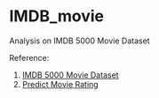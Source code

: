 # IMDB_movie
Analysis on IMDB 5000 Movie Dataset

Reference:
1. [IMDB 5000 Movie Dataset](https://www.kaggle.com/deepmatrix/imdb-5000-movie-dataset#)
2. [Predict Movie Rating](https://blog.nycdatascience.com/student-works/machine-learning/movie-rating-prediction/)
